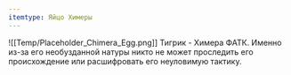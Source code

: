 ```yaml
---
itemtype: Яйцо Химеры
---
```

![[Temp/Placeholder_Chimera_Egg.png]]
Тигрик - Химера ФАТК. Именно из-за его необузданной натуры никто не может проследить его происхождение или расшифровать его неуловимую тактику.
